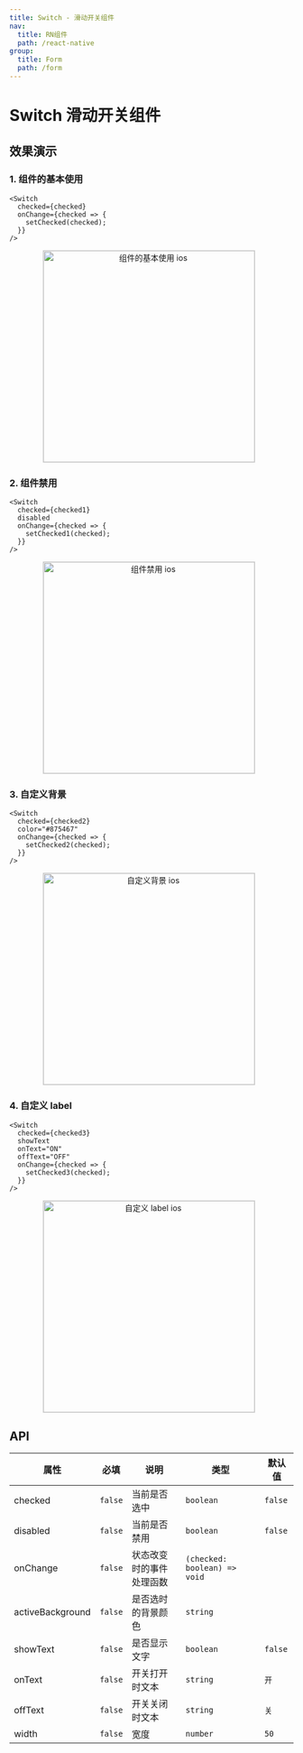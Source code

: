 ```yaml
---
title: Switch - 滑动开关组件
nav:
  title: RN组件
  path: /react-native
group:
  title: Form
  path: /form
---
```


# Switch 滑动开关组件

## 效果演示

### 1. 组件的基本使用

```tsx | pure
<Switch
  checked={checked}
  onChange={checked => {
    setChecked(checked);
  }}
/>
```

<center>
  <figure>
    <img
      alt="组件的基本使用 ios"
      src="https://td-dev-public.oss-cn-hangzhou.aliyuncs.com/maoyes-app/1609318446877640981.gif"
      style="width: 375px; margin-right: 10px; border: 1px solid #ddd;"
    />
  </figure>
</center>

### 2. 组件禁用

```tsx | pure
<Switch
  checked={checked1}
  disabled
  onChange={checked => {
    setChecked1(checked);
  }}
/>
```

<center>
  <figure>
    <img
      alt="组件禁用 ios"
      src="https://td-dev-public.oss-cn-hangzhou.aliyuncs.com/maoyes-app/1609318447298320601.gif"
      style="width: 375px; margin-right: 10px; border: 1px solid #ddd;"
    />
  </figure>
</center>

### 3. 自定义背景

```tsx | pure
<Switch
  checked={checked2}
  color="#875467"
  onChange={checked => {
    setChecked2(checked);
  }}
/>
```

<center>
  <figure>
    <img
      alt="自定义背景 ios"
      src="https://td-dev-public.oss-cn-hangzhou.aliyuncs.com/maoyes-app/1609318447852753425.gif"
      style="width: 375px; margin-right: 10px; border: 1px solid #ddd;"
    />
  </figure>
</center>

### 4. 自定义 label

```tsx | pure
<Switch
  checked={checked3}
  showText
  onText="ON"
  offText="OFF"
  onChange={checked => {
    setChecked3(checked);
  }}
/>
```

<center>
  <figure>
    <img
      alt="自定义 label ios"
      src="https://td-dev-public.oss-cn-hangzhou.aliyuncs.com/maoyes-app/1609318447361108824.gif"
      style="width: 375px; margin-right: 10px; border: 1px solid #ddd;"
    />
  </figure>
</center>

## API

| 属性             | 必填    | 说明                     | 类型                         | 默认值  |
| ---------------- | ------- | ------------------------ | ---------------------------- | ------- |
| checked          | `false` | 当前是否选中             | `boolean`                    | `false` |
| disabled         | `false` | 当前是否禁用             | `boolean`                    | `false` |
| onChange         | `false` | 状态改变时的事件处理函数 | `(checked: boolean) => void` |         |
| activeBackground | `false` | 是否选时的背景颜色       | `string`                     |         |
| showText         | `false` | 是否显示文字             | `boolean`                    | `false` |
| onText           | `false` | 开关打开时文本           | `string`                     | `开`    |
| offText          | `false` | 开关关闭时文本           | `string`                     | `关`    |
| width            | `false` | 宽度                     | `number`                     | `50`    |
